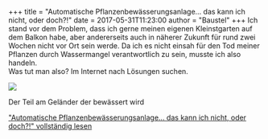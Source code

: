 +++
title = "Automatische Pflanzenbewässerungsanlage… das kann ich nicht, oder doch?!"
date = 2017-05-31T11:23:00
author = "Baustel"
+++
Ich stand vor dem Problem, dass ich gerne meinen eigenen Kleinstgarten
auf dem Balkon habe, aber andererseits auch in näherer Zukunft für rund
zwei Wochen nicht vor Ort sein werde. Da ich es nicht einsah für den Tod
meiner Pflanzen durch Wassermangel verantwortlich zu sein, musste ich
also handeln.  
Was tut man also? Im Internet nach Lösungen suchen.  
  

<div class="serendipity_imageComment_center" style="width: 600px">

<div class="serendipity_imageComment_img">

[![](https://flipdot.org/blog/uploads/IMG_8202.serendipityThumb.jpg)](https://flipdot.org/blog/uploads/IMG_8202.jpg)

</div>

<div class="serendipity_imageComment_txt">

Der Teil am Geländer der bewässert wird

</div>

</div>

  
  
  
  
["Automatische Pflanzenbewässerungsanlage… das kann ich nicht, oder
doch?\!" vollständig
lesen](https://flipdot.org/blog/archives/378-Automatische-Pflanzenbewaesserungsanlage-das-kann-ich-nicht,-oder-doch!.html#extended)
